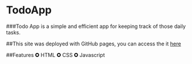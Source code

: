 # TodoApp

###Todo App is a simple and efficient app for keeping track of those daily tasks.

##This site was deployed with GitHub pages, you can access the it [here](https://juicechamp.github.io/TodoApp/)

##Features
🞉 HTML
🞉 CSS
🞉 Javascript
